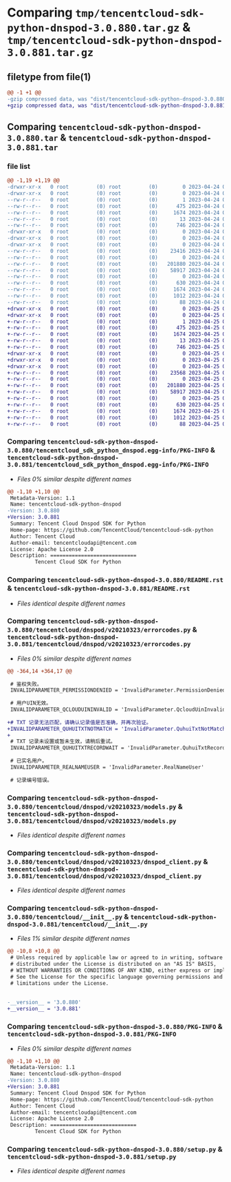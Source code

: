 # Comparing `tmp/tencentcloud-sdk-python-dnspod-3.0.880.tar.gz` & `tmp/tencentcloud-sdk-python-dnspod-3.0.881.tar.gz`

## filetype from file(1)

```diff
@@ -1 +1 @@
-gzip compressed data, was "dist/tencentcloud-sdk-python-dnspod-3.0.880.tar", last modified: Mon Apr 24 03:02:58 2023, max compression
+gzip compressed data, was "dist/tencentcloud-sdk-python-dnspod-3.0.881.tar", last modified: Tue Apr 25 00:35:51 2023, max compression
```

## Comparing `tencentcloud-sdk-python-dnspod-3.0.880.tar` & `tencentcloud-sdk-python-dnspod-3.0.881.tar`

### file list

```diff
@@ -1,19 +1,19 @@
-drwxr-xr-x   0 root         (0) root         (0)        0 2023-04-24 03:02:58.000000 tencentcloud-sdk-python-dnspod-3.0.880/
-drwxr-xr-x   0 root         (0) root         (0)        0 2023-04-24 03:02:58.000000 tencentcloud-sdk-python-dnspod-3.0.880/tencentcloud_sdk_python_dnspod.egg-info/
--rw-r--r--   0 root         (0) root         (0)        1 2023-04-24 03:02:58.000000 tencentcloud-sdk-python-dnspod-3.0.880/tencentcloud_sdk_python_dnspod.egg-info/dependency_links.txt
--rw-r--r--   0 root         (0) root         (0)      475 2023-04-24 03:02:58.000000 tencentcloud-sdk-python-dnspod-3.0.880/tencentcloud_sdk_python_dnspod.egg-info/SOURCES.txt
--rw-r--r--   0 root         (0) root         (0)     1674 2023-04-24 03:02:58.000000 tencentcloud-sdk-python-dnspod-3.0.880/tencentcloud_sdk_python_dnspod.egg-info/PKG-INFO
--rw-r--r--   0 root         (0) root         (0)       13 2023-04-24 03:02:58.000000 tencentcloud-sdk-python-dnspod-3.0.880/tencentcloud_sdk_python_dnspod.egg-info/top_level.txt
--rw-r--r--   0 root         (0) root         (0)      746 2023-04-24 03:02:58.000000 tencentcloud-sdk-python-dnspod-3.0.880/README.rst
-drwxr-xr-x   0 root         (0) root         (0)        0 2023-04-24 03:02:58.000000 tencentcloud-sdk-python-dnspod-3.0.880/tencentcloud/
-drwxr-xr-x   0 root         (0) root         (0)        0 2023-04-24 03:02:58.000000 tencentcloud-sdk-python-dnspod-3.0.880/tencentcloud/dnspod/
-drwxr-xr-x   0 root         (0) root         (0)        0 2023-04-24 03:02:58.000000 tencentcloud-sdk-python-dnspod-3.0.880/tencentcloud/dnspod/v20210323/
--rw-r--r--   0 root         (0) root         (0)    23416 2023-04-24 03:02:58.000000 tencentcloud-sdk-python-dnspod-3.0.880/tencentcloud/dnspod/v20210323/errorcodes.py
--rw-r--r--   0 root         (0) root         (0)        0 2023-04-24 03:02:58.000000 tencentcloud-sdk-python-dnspod-3.0.880/tencentcloud/dnspod/v20210323/__init__.py
--rw-r--r--   0 root         (0) root         (0)   201880 2023-04-24 03:02:58.000000 tencentcloud-sdk-python-dnspod-3.0.880/tencentcloud/dnspod/v20210323/models.py
--rw-r--r--   0 root         (0) root         (0)    58917 2023-04-24 03:02:58.000000 tencentcloud-sdk-python-dnspod-3.0.880/tencentcloud/dnspod/v20210323/dnspod_client.py
--rw-r--r--   0 root         (0) root         (0)        0 2023-04-24 03:02:58.000000 tencentcloud-sdk-python-dnspod-3.0.880/tencentcloud/dnspod/__init__.py
--rw-r--r--   0 root         (0) root         (0)      630 2023-04-24 03:02:58.000000 tencentcloud-sdk-python-dnspod-3.0.880/tencentcloud/__init__.py
--rw-r--r--   0 root         (0) root         (0)     1674 2023-04-24 03:02:58.000000 tencentcloud-sdk-python-dnspod-3.0.880/PKG-INFO
--rw-r--r--   0 root         (0) root         (0)     1012 2023-04-24 03:02:58.000000 tencentcloud-sdk-python-dnspod-3.0.880/setup.py
--rw-r--r--   0 root         (0) root         (0)       88 2023-04-24 03:02:58.000000 tencentcloud-sdk-python-dnspod-3.0.880/setup.cfg
+drwxr-xr-x   0 root         (0) root         (0)        0 2023-04-25 00:35:51.000000 tencentcloud-sdk-python-dnspod-3.0.881/
+drwxr-xr-x   0 root         (0) root         (0)        0 2023-04-25 00:35:51.000000 tencentcloud-sdk-python-dnspod-3.0.881/tencentcloud_sdk_python_dnspod.egg-info/
+-rw-r--r--   0 root         (0) root         (0)        1 2023-04-25 00:35:51.000000 tencentcloud-sdk-python-dnspod-3.0.881/tencentcloud_sdk_python_dnspod.egg-info/dependency_links.txt
+-rw-r--r--   0 root         (0) root         (0)      475 2023-04-25 00:35:51.000000 tencentcloud-sdk-python-dnspod-3.0.881/tencentcloud_sdk_python_dnspod.egg-info/SOURCES.txt
+-rw-r--r--   0 root         (0) root         (0)     1674 2023-04-25 00:35:51.000000 tencentcloud-sdk-python-dnspod-3.0.881/tencentcloud_sdk_python_dnspod.egg-info/PKG-INFO
+-rw-r--r--   0 root         (0) root         (0)       13 2023-04-25 00:35:51.000000 tencentcloud-sdk-python-dnspod-3.0.881/tencentcloud_sdk_python_dnspod.egg-info/top_level.txt
+-rw-r--r--   0 root         (0) root         (0)      746 2023-04-25 00:35:51.000000 tencentcloud-sdk-python-dnspod-3.0.881/README.rst
+drwxr-xr-x   0 root         (0) root         (0)        0 2023-04-25 00:35:51.000000 tencentcloud-sdk-python-dnspod-3.0.881/tencentcloud/
+drwxr-xr-x   0 root         (0) root         (0)        0 2023-04-25 00:35:51.000000 tencentcloud-sdk-python-dnspod-3.0.881/tencentcloud/dnspod/
+drwxr-xr-x   0 root         (0) root         (0)        0 2023-04-25 00:35:51.000000 tencentcloud-sdk-python-dnspod-3.0.881/tencentcloud/dnspod/v20210323/
+-rw-r--r--   0 root         (0) root         (0)    23568 2023-04-25 00:35:51.000000 tencentcloud-sdk-python-dnspod-3.0.881/tencentcloud/dnspod/v20210323/errorcodes.py
+-rw-r--r--   0 root         (0) root         (0)        0 2023-04-25 00:35:51.000000 tencentcloud-sdk-python-dnspod-3.0.881/tencentcloud/dnspod/v20210323/__init__.py
+-rw-r--r--   0 root         (0) root         (0)   201880 2023-04-25 00:35:51.000000 tencentcloud-sdk-python-dnspod-3.0.881/tencentcloud/dnspod/v20210323/models.py
+-rw-r--r--   0 root         (0) root         (0)    58917 2023-04-25 00:35:51.000000 tencentcloud-sdk-python-dnspod-3.0.881/tencentcloud/dnspod/v20210323/dnspod_client.py
+-rw-r--r--   0 root         (0) root         (0)        0 2023-04-25 00:35:51.000000 tencentcloud-sdk-python-dnspod-3.0.881/tencentcloud/dnspod/__init__.py
+-rw-r--r--   0 root         (0) root         (0)      630 2023-04-25 00:35:51.000000 tencentcloud-sdk-python-dnspod-3.0.881/tencentcloud/__init__.py
+-rw-r--r--   0 root         (0) root         (0)     1674 2023-04-25 00:35:51.000000 tencentcloud-sdk-python-dnspod-3.0.881/PKG-INFO
+-rw-r--r--   0 root         (0) root         (0)     1012 2023-04-25 00:35:51.000000 tencentcloud-sdk-python-dnspod-3.0.881/setup.py
+-rw-r--r--   0 root         (0) root         (0)       88 2023-04-25 00:35:51.000000 tencentcloud-sdk-python-dnspod-3.0.881/setup.cfg
```

### Comparing `tencentcloud-sdk-python-dnspod-3.0.880/tencentcloud_sdk_python_dnspod.egg-info/PKG-INFO` & `tencentcloud-sdk-python-dnspod-3.0.881/tencentcloud_sdk_python_dnspod.egg-info/PKG-INFO`

 * *Files 0% similar despite different names*

```diff
@@ -1,10 +1,10 @@
 Metadata-Version: 1.1
 Name: tencentcloud-sdk-python-dnspod
-Version: 3.0.880
+Version: 3.0.881
 Summary: Tencent Cloud Dnspod SDK for Python
 Home-page: https://github.com/TencentCloud/tencentcloud-sdk-python
 Author: Tencent Cloud
 Author-email: tencentcloudapi@tencent.com
 License: Apache License 2.0
 Description: ============================
         Tencent Cloud SDK for Python
```

### Comparing `tencentcloud-sdk-python-dnspod-3.0.880/README.rst` & `tencentcloud-sdk-python-dnspod-3.0.881/README.rst`

 * *Files identical despite different names*

### Comparing `tencentcloud-sdk-python-dnspod-3.0.880/tencentcloud/dnspod/v20210323/errorcodes.py` & `tencentcloud-sdk-python-dnspod-3.0.881/tencentcloud/dnspod/v20210323/errorcodes.py`

 * *Files 0% similar despite different names*

```diff
@@ -364,14 +364,17 @@
 
 # 鉴权失败。
 INVALIDPARAMETER_PERMISSIONDENIED = 'InvalidParameter.PermissionDenied'
 
 # 用户UIN无效。
 INVALIDPARAMETER_QCLOUDUININVALID = 'InvalidParameter.QcloudUinInvalid'
 
+# TXT 记录无法匹配，请确认记录值是否准确，并再次验证。
+INVALIDPARAMETER_QUHUITXTNOTMATCH = 'InvalidParameter.QuhuiTxtNotMatch'
+
 # TXT 记录未设置或暂未生效，请稍后重试。
 INVALIDPARAMETER_QUHUITXTRECORDWAIT = 'InvalidParameter.QuhuiTxtRecordWait'
 
 # 已实名用户。
 INVALIDPARAMETER_REALNAMEUSER = 'InvalidParameter.RealNameUser'
 
 # 记录编号错误。
```

### Comparing `tencentcloud-sdk-python-dnspod-3.0.880/tencentcloud/dnspod/v20210323/models.py` & `tencentcloud-sdk-python-dnspod-3.0.881/tencentcloud/dnspod/v20210323/models.py`

 * *Files identical despite different names*

### Comparing `tencentcloud-sdk-python-dnspod-3.0.880/tencentcloud/dnspod/v20210323/dnspod_client.py` & `tencentcloud-sdk-python-dnspod-3.0.881/tencentcloud/dnspod/v20210323/dnspod_client.py`

 * *Files identical despite different names*

### Comparing `tencentcloud-sdk-python-dnspod-3.0.880/tencentcloud/__init__.py` & `tencentcloud-sdk-python-dnspod-3.0.881/tencentcloud/__init__.py`

 * *Files 1% similar despite different names*

```diff
@@ -10,8 +10,8 @@
 # Unless required by applicable law or agreed to in writing, software
 # distributed under the License is distributed on an "AS IS" BASIS,
 # WITHOUT WARRANTIES OR CONDITIONS OF ANY KIND, either express or implied.
 # See the License for the specific language governing permissions and
 # limitations under the License.
 
 
-__version__ = '3.0.880'
+__version__ = '3.0.881'
```

### Comparing `tencentcloud-sdk-python-dnspod-3.0.880/PKG-INFO` & `tencentcloud-sdk-python-dnspod-3.0.881/PKG-INFO`

 * *Files 0% similar despite different names*

```diff
@@ -1,10 +1,10 @@
 Metadata-Version: 1.1
 Name: tencentcloud-sdk-python-dnspod
-Version: 3.0.880
+Version: 3.0.881
 Summary: Tencent Cloud Dnspod SDK for Python
 Home-page: https://github.com/TencentCloud/tencentcloud-sdk-python
 Author: Tencent Cloud
 Author-email: tencentcloudapi@tencent.com
 License: Apache License 2.0
 Description: ============================
         Tencent Cloud SDK for Python
```

### Comparing `tencentcloud-sdk-python-dnspod-3.0.880/setup.py` & `tencentcloud-sdk-python-dnspod-3.0.881/setup.py`

 * *Files identical despite different names*

